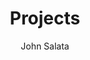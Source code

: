 ---
title: "Projects"
author: "John Salata"
description: "Here are the stories behind some of the projects that I've made. Larger projects will be put in their own subfolder and split into multiple parts"
---